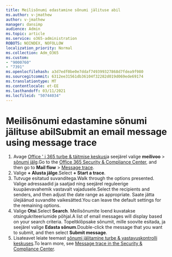 ```yaml
---
title: Meilisõnumi edastamine sõnumi jälituse abil
ms.author: v-jmathew
author: v-jmathew
manager: dansimp
audience: Admin
ms.topic: article
ms.service: o365-administration
ROBOTS: NOINDEX, NOFOLLOW
localization_priority: Normal
ms.collection: Adm_O365
ms.custom:
- "9000760"
- "7391"
ms.openlocfilehash: a3d7edf0be0e7ddaf749399327868d7fdea9f980
ms.sourcegitcommit: 6312ee31561db36104f32282d019d069ede69174
ms.translationtype: MT
ms.contentlocale: et-EE
ms.lasthandoff: 03/11/2021
ms.locfileid: "50744034"
---
```

# <a name="submit-an-email-message-using-message-trace"></a><span data-ttu-id="3ae37-102">Meilisõnumi edastamine sõnumi jälituse abil</span><span class="sxs-lookup"><span data-stu-id="3ae37-102">Submit an email message using message trace</span></span>

1. <span data-ttu-id="3ae37-103">Avage [Office ' i 365 turbe & täitmise keskus](https://go.microsoft.com/fwlink/p/?linkid=2077143)ja seejärel valige **meilivoo**  >  [sõnumi jälg](https://go.microsoft.com/fwlink/?linkid=2101048).</span><span class="sxs-lookup"><span data-stu-id="3ae37-103">Go to the [Office 365 Security & Compliance Center](https://go.microsoft.com/fwlink/p/?linkid=2077143), and then go to **Mail flow** > [Message trace](https://go.microsoft.com/fwlink/?linkid=2101048).</span></span>
2. <span data-ttu-id="3ae37-104">Valige **+ Alusta jälge**.</span><span class="sxs-lookup"><span data-stu-id="3ae37-104">Select **+ Start a trace**.</span></span>
3. <span data-ttu-id="3ae37-105">Tutvuge esitatud suvanditega.</span><span class="sxs-lookup"><span data-stu-id="3ae37-105">Walk through the options presented.</span></span> <span data-ttu-id="3ae37-106">Valige adressaadid ja saatjad ning seejärel reguleerige kuupäevavahemik vastavalt vajadusele.</span><span class="sxs-lookup"><span data-stu-id="3ae37-106">Select the recipients and senders, and then adjust the date range as appropriate.</span></span> <span data-ttu-id="3ae37-107">Saate jätta ülejäänud suvandite vaikesätted.</span><span class="sxs-lookup"><span data-stu-id="3ae37-107">You can leave the default settings for the remaining options.</span></span>
4. <span data-ttu-id="3ae37-108">Valige **Otsi**.</span><span class="sxs-lookup"><span data-stu-id="3ae37-108">Select **Search**.</span></span> <span data-ttu-id="3ae37-109">Meilisõnumite loend kuvatakse otsingukriteeriumide põhjal.</span><span class="sxs-lookup"><span data-stu-id="3ae37-109">A list of email messages will display based on your search criteria.</span></span> <span data-ttu-id="3ae37-110">Topeltklõpsake sõnumit, mille soovite esitada, ja seejärel valige **Edasta sõnum**.</span><span class="sxs-lookup"><span data-stu-id="3ae37-110">Double-click the message that you want to submit, and then select **Submit message**.</span></span>
5. <span data-ttu-id="3ae37-111">Lisateavet leiate teemast [sõnumi jälitamine turbe & vastavuskontrolli keskuses](https://go.microsoft.com/fwlink/?linkid=2101557).</span><span class="sxs-lookup"><span data-stu-id="3ae37-111">To learn more, see [Message trace in the Security & Compliance Center](https://go.microsoft.com/fwlink/?linkid=2101557).</span></span>
